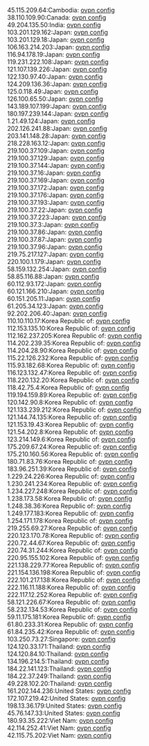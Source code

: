 45.115.209.64:Cambodia: [ovpn config](vpn/45_115_209_64.ovpn)  
38.110.109.90:Canada: [ovpn config](vpn/38_110_109_90.ovpn)  
49.204.135.50:India: [ovpn config](vpn/49_204_135_50.ovpn)  
103.201.129.162:Japan: [ovpn config](vpn/103_201_129_162.ovpn)  
103.201.129.18:Japan: [ovpn config](vpn/103_201_129_18.ovpn)  
106.163.214.203:Japan: [ovpn config](vpn/106_163_214_203.ovpn)  
116.94.178.19:Japan: [ovpn config](vpn/116_94_178_19.ovpn)  
119.231.222.108:Japan: [ovpn config](vpn/119_231_222_108.ovpn)  
121.107.139.226:Japan: [ovpn config](vpn/121_107_139_226.ovpn)  
122.130.97.40:Japan: [ovpn config](vpn/122_130_97_40.ovpn)  
124.209.136.36:Japan: [ovpn config](vpn/124_209_136_36.ovpn)  
125.0.118.49:Japan: [ovpn config](vpn/125_0_118_49.ovpn)  
126.100.65.50:Japan: [ovpn config](vpn/126_100_65_50.ovpn)  
143.189.107.199:Japan: [ovpn config](vpn/143_189_107_199.ovpn)  
180.197.239.144:Japan: [ovpn config](vpn/180_197_239_144.ovpn)  
1.21.49.124:Japan: [ovpn config](vpn/1_21_49_124.ovpn)  
202.126.241.88:Japan: [ovpn config](vpn/202_126_241_88.ovpn)  
203.141.148.28:Japan: [ovpn config](vpn/203_141_148_28.ovpn)  
218.228.163.12:Japan: [ovpn config](vpn/218_228_163_12.ovpn)  
219.100.37.109:Japan: [ovpn config](vpn/219_100_37_109.ovpn)  
219.100.37.129:Japan: [ovpn config](vpn/219_100_37_129.ovpn)  
219.100.37.144:Japan: [ovpn config](vpn/219_100_37_144.ovpn)  
219.100.37.16:Japan: [ovpn config](vpn/219_100_37_16.ovpn)  
219.100.37.169:Japan: [ovpn config](vpn/219_100_37_169.ovpn)  
219.100.37.172:Japan: [ovpn config](vpn/219_100_37_172.ovpn)  
219.100.37.176:Japan: [ovpn config](vpn/219_100_37_176.ovpn)  
219.100.37.193:Japan: [ovpn config](vpn/219_100_37_193.ovpn)  
219.100.37.22:Japan: [ovpn config](vpn/219_100_37_22.ovpn)  
219.100.37.223:Japan: [ovpn config](vpn/219_100_37_223.ovpn)  
219.100.37.3:Japan: [ovpn config](vpn/219_100_37_3.ovpn)  
219.100.37.86:Japan: [ovpn config](vpn/219_100_37_86.ovpn)  
219.100.37.87:Japan: [ovpn config](vpn/219_100_37_87.ovpn)  
219.100.37.96:Japan: [ovpn config](vpn/219_100_37_96.ovpn)  
219.75.217.127:Japan: [ovpn config](vpn/219_75_217_127.ovpn)  
220.100.1.179:Japan: [ovpn config](vpn/220_100_1_179.ovpn)  
58.159.132.254:Japan: [ovpn config](vpn/58_159_132_254.ovpn)  
58.85.116.88:Japan: [ovpn config](vpn/58_85_116_88.ovpn)  
60.112.93.172:Japan: [ovpn config](vpn/60_112_93_172.ovpn)  
60.121.166.210:Japan: [ovpn config](vpn/60_121_166_210.ovpn)  
60.151.205.11:Japan: [ovpn config](vpn/60_151_205_11.ovpn)  
61.205.34.123:Japan: [ovpn config](vpn/61_205_34_123.ovpn)  
92.202.206.40:Japan: [ovpn config](vpn/92_202_206_40.ovpn)  
110.10.110.17:Korea Republic of: [ovpn config](vpn/110_10_110_17.ovpn)  
112.153.135.10:Korea Republic of: [ovpn config](vpn/112_153_135_10.ovpn)  
112.162.237.205:Korea Republic of: [ovpn config](vpn/112_162_237_205.ovpn)  
114.202.239.35:Korea Republic of: [ovpn config](vpn/114_202_239_35.ovpn)  
114.204.28.90:Korea Republic of: [ovpn config](vpn/114_204_28_90.ovpn)  
115.22.126.232:Korea Republic of: [ovpn config](vpn/115_22_126_232.ovpn)  
115.93.182.68:Korea Republic of: [ovpn config](vpn/115_93_182_68.ovpn)  
116.123.132.47:Korea Republic of: [ovpn config](vpn/116_123_132_47.ovpn)  
118.220.132.20:Korea Republic of: [ovpn config](vpn/118_220_132_20.ovpn)  
118.42.75.4:Korea Republic of: [ovpn config](vpn/118_42_75_4.ovpn)  
119.194.159.89:Korea Republic of: [ovpn config](vpn/119_194_159_89.ovpn)  
120.142.90.8:Korea Republic of: [ovpn config](vpn/120_142_90_8.ovpn)  
121.133.239.212:Korea Republic of: [ovpn config](vpn/121_133_239_212.ovpn)  
121.144.74.135:Korea Republic of: [ovpn config](vpn/121_144_74_135.ovpn)  
121.153.19.43:Korea Republic of: [ovpn config](vpn/121_153_19_43.ovpn)  
121.54.202.8:Korea Republic of: [ovpn config](vpn/121_54_202_8.ovpn)  
123.214.149.6:Korea Republic of: [ovpn config](vpn/123_214_149_6.ovpn)  
175.209.67.24:Korea Republic of: [ovpn config](vpn/175_209_67_24.ovpn)  
175.210.160.56:Korea Republic of: [ovpn config](vpn/175_210_160_56.ovpn)  
180.71.83.76:Korea Republic of: [ovpn config](vpn/180_71_83_76.ovpn)  
183.96.251.39:Korea Republic of: [ovpn config](vpn/183_96_251_39.ovpn)  
1.229.24.226:Korea Republic of: [ovpn config](vpn/1_229_24_226.ovpn)  
1.230.241.234:Korea Republic of: [ovpn config](vpn/1_230_241_234.ovpn)  
1.234.227.248:Korea Republic of: [ovpn config](vpn/1_234_227_248.ovpn)  
1.238.173.58:Korea Republic of: [ovpn config](vpn/1_238_173_58.ovpn)  
1.248.38.36:Korea Republic of: [ovpn config](vpn/1_248_38_36.ovpn)  
1.249.177.183:Korea Republic of: [ovpn config](vpn/1_249_177_183.ovpn)  
1.254.171.178:Korea Republic of: [ovpn config](vpn/1_254_171_178.ovpn)  
219.255.69.27:Korea Republic of: [ovpn config](vpn/219_255_69_27.ovpn)  
220.123.170.78:Korea Republic of: [ovpn config](vpn/220_123_170_78.ovpn)  
220.72.44.67:Korea Republic of: [ovpn config](vpn/220_72_44_67.ovpn)  
220.74.31.244:Korea Republic of: [ovpn config](vpn/220_74_31_244.ovpn)  
220.95.155.102:Korea Republic of: [ovpn config](vpn/220_95_155_102.ovpn)  
221.138.229.77:Korea Republic of: [ovpn config](vpn/221_138_229_77.ovpn)  
221.154.136.198:Korea Republic of: [ovpn config](vpn/221_154_136_198.ovpn)  
222.101.217.138:Korea Republic of: [ovpn config](vpn/222_101_217_138.ovpn)  
222.116.11.188:Korea Republic of: [ovpn config](vpn/222_116_11_188.ovpn)  
222.117.12.252:Korea Republic of: [ovpn config](vpn/222_117_12_252.ovpn)  
58.121.226.67:Korea Republic of: [ovpn config](vpn/58_121_226_67.ovpn)  
58.232.134.53:Korea Republic of: [ovpn config](vpn/58_232_134_53.ovpn)  
59.11.175.181:Korea Republic of: [ovpn config](vpn/59_11_175_181.ovpn)  
61.80.233.31:Korea Republic of: [ovpn config](vpn/61_80_233_31.ovpn)  
61.84.235.42:Korea Republic of: [ovpn config](vpn/61_84_235_42.ovpn)  
103.250.73.27:Singapore: [ovpn config](vpn/103_250_73_27.ovpn)  
124.120.33.171:Thailand: [ovpn config](vpn/124_120_33_171.ovpn)  
124.120.84.10:Thailand: [ovpn config](vpn/124_120_84_10.ovpn)  
134.196.214.5:Thailand: [ovpn config](vpn/134_196_214_5.ovpn)  
184.22.141.123:Thailand: [ovpn config](vpn/184_22_141_123.ovpn)  
184.22.37.249:Thailand: [ovpn config](vpn/184_22_37_249.ovpn)  
49.228.102.20:Thailand: [ovpn config](vpn/49_228_102_20.ovpn)  
161.202.144.236:United States: [ovpn config](vpn/161_202_144_236.ovpn)  
172.107.219.42:United States: [ovpn config](vpn/172_107_219_42.ovpn)  
198.13.36.179:United States: [ovpn config](vpn/198_13_36_179.ovpn)  
45.76.147.33:United States: [ovpn config](vpn/45_76_147_33.ovpn)  
180.93.35.222:Viet Nam: [ovpn config](vpn/180_93_35_222.ovpn)  
42.114.252.41:Viet Nam: [ovpn config](vpn/42_114_252_41.ovpn)  
42.115.75.202:Viet Nam: [ovpn config](vpn/42_115_75_202.ovpn)  
